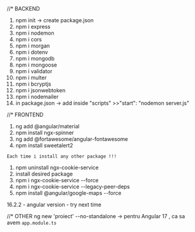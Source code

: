 //* BACKEND
1.  npm init -> create package.json
2.  npm i express
3.  npm i nodemon 
4.  npm i cors 
5.  npm i morgan
6.  npm i dotenv
7.  npm i mongodb
8.  npm i mongoose
9.  npm i validator
10. npm i multer
11. npm i bcryptjs
12. npm i jsonwebtoken
13. npm i nodemailer
14. in package.json -> add inside "scripts" >>"start": "nodemon server.js" 


//* FRONTEND
1. ng add @angular/material
2. npm install ngx-spinner
3. ng add @fortawesome/angular-fontawesome
4. npm install sweetalert2



`Each time i install any other package !!!`
1. npm uninstall ngx-cookie-service
2. install desired package
3. npm i ngx-cookie-service --force
31. npm i ngx-cookie-service --legacy-peer-deps  
4. npm install @angular/google-maps --force


16.2.2 - angular version - try next time



//* OTHER
ng new 'proiect' --no-standalone -> pentru Angular 17 , ca sa avem `app.module.ts`